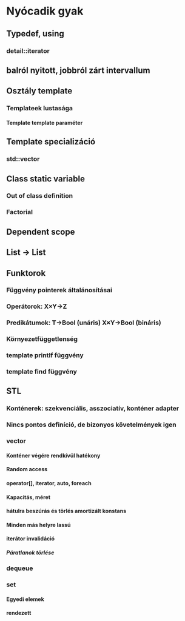 # Nyócadik gyak

## Typedef, using
### detail::iterator

## balról nyitott, jobbról zárt intervallum

## Osztály template
### Templateek lustasága
#### Template template paraméter

## Template specializáció
### std::vector<bool>
## Class static variable
### Out of class definition
### Factorial

## Dependent scope

## List -> List <T>


## Funktorok
### Függvény pointerek általánosításai

### Operátorok: X×Y->Z
### Predikátumok: T->Bool (unáris) X×Y->Bool (bináris)

### Környezetfüggetlenség

### template printIf függvény
### template find függvény

## STL
### Konténerek: szekvenciális, asszociatív, konténer adapter
### Nincs pontos definíció, de bizonyos követelmények igen

### vector
#### Konténer végére rendkívül hatékony
#### Random access
#### operator[], iterator, auto, foreach
#### Kapacitás, méret
#### hátulra beszúrás és törlés amortizált konstans
#### Minden más helyre lassú
#### iterátor invalidáció
##### Páratlanok törlése

### dequeue

### set
#### Egyedi elemek
#### rendezett
